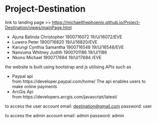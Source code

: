 # Project-Destination
link to landing page >> https://michaelthephoenix.github.io/Project-Destination/views/mainPage.html
<ul>
  <li>Ajuna Balinda Christopher 1900716072 19/U/16072/EVE</li>
  <li>Luwero Peter 1900716820 19/U/16820/EVE</li>
  <li>Karungi Cynthia Samantha 1900716548 19/U/16548/EVE</li>
  <li>Nanvuma Whitney Judith 1900701186 19/U/1186</li>
  <li>Nkono Michael 1900717684 19/U/17684 /EVE</li>
</ul>

the website is built using bootstrap and js utilising APIs such as
<ul>
  <li>Paypal api</li>
  from https://developer.paypal.com/home/ The api enables users to make online payments
  <li> ArcGis Api</li>
  from https://developers.arcgis.com/javascript/latest/
</ul>

to access the user account
email: destination@gmail.com
password: user

to access the admin account
email: admin
password: admin
